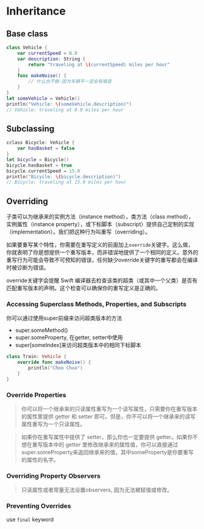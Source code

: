 # Inheritance

## Base class

```swift
class Vehicle {
    var currentSpeed = 0.0
    var description: String {
        return "traveling at \(currentSpeed) miles per hour"
    }
    func makeNoise() {
        // 什么也不做-因为车辆不一定会有噪音
    }
}
let someVehicle = Vehicle()
println("Vehicle: \(someVehicle.description)")
// Vehicle: traveling at 0.0 miles per hour
```

## Subclassing

```swift
cclass Bicycle: Vehicle {
    var hasBasket = false
}
let bicycle = Bicycle()
bicycle.hasBasket = true
bicycle.currentSpeed = 15.0
println("Bicycle: \(bicycle.description)")
// Bicycle: traveling at 15.0 miles per hour
```

## Overriding

子类可以为继承来的实例方法（instance method），类方法（class method），实例属性（instance property），或下标脚本（subscript）提供自己定制的实现（implementation）。我们把这种行为叫重写（overriding）。

如果要重写某个特性，你需要在重写定义的前面加上`override`关键字。这么做，你就表明了你是想提供一个重写版本，而非错误地提供了一个相同的定义。意外的重写行为可能会导致不可预知的错误，任何缺少override关键字的重写都会在编译时被诊断为错误。

override关键字会提醒 Swift 编译器去检查该类的超类（或其中一个父类）是否有匹配重写版本的声明。这个检查可以确保你的重写定义是正确的。

### Accessing Superclass Methods, Properties, and Subscripts

你可以通过使用super前缀来访问超类版本的方法
- super.someMethod()
- super.someProperty, 在getter, setter中使用
- super[someIndex]来访问超类版本中的相同下标脚本

```swift
class Train: Vehicle {
    override func makeNoise() {
        println("Choo Choo")
    }
}

```

### Override Properties

> 你可以将一个继承来的只读属性重写为一个读写属性，只需要你在重写版本的属性里提供 getter 和 setter 即可。但是，你不可以将一个继承来的读写属性重写为一个只读属性。

> 如果你在重写属性中提供了 setter，那么你也一定要提供 getter。如果你不想在重写版本中的 getter 里修改继承来的属性值，你可以直接通过super.someProperty来返回继承来的值，其中someProperty是你要重写的属性的名字。

### Overriding Property Observers
> 只读属性或者常量无法设置observers, 因为无法被赋值或修改。

### Preventing Overrides

use `final` keyword





